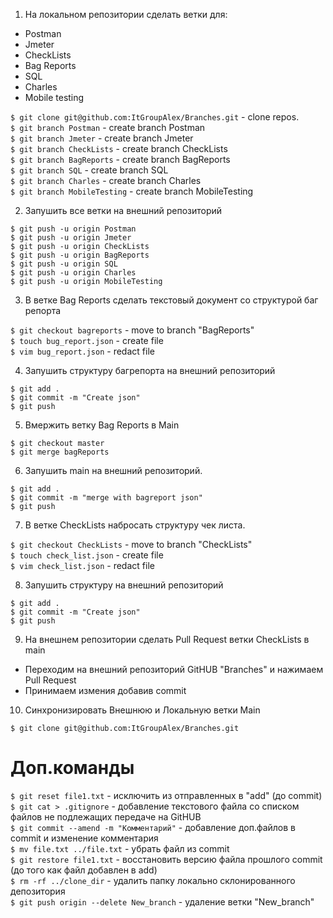 1. На локальном репозитории сделать ветки для:
- Postman
- Jmeter
- CheckLists
- Bag Reports
- SQL
- Charles
- Mobile testing

 `$ git clone git@github.com:ItGroupAlex/Branches.git` - clone repos.  
 `$ git branch Postman` - create branch Postman   
 `$ git branch Jmeter` - create branch Jmeter   
 `$ git branch CheckLists` - create branch CheckLists   
 `$ git branch BagReports` - create branch BagReports   
 `$ git branch SQL` - create branch SQL   
 `$ git branch Charles` - create branch Charles   
 `$ git branch MobileTesting` - create branch MobileTesting   

2. Запушить все ветки на внешний репозиторий

`$ git push -u origin Postman`  
`$ git push -u origin Jmeter`  
`$ git push -u origin CheckLists`  
`$ git push -u origin BagReports`  
`$ git push -u origin SQL`  
`$ git push -u origin Charles`  
`$ git push -u origin MobileTesting`  

3. В ветке Bag Reports сделать текстовый документ со структурой баг репорта

`$ git checkout bagreports` - move to branch "BagReports"  
`$ touch bug_report.json` - create file  
`$ vim bug_report.json`   - redact file  

4. Запушить структуру багрепорта на внешний репозиторий

`$ git add .`  
`$ git commit -m "Create json"`  
`$ git push`

5. Вмержить ветку Bag Reports в Main 
 
`$ git checkout master`  
`$ git merge bagReports`  

6. Запушить main на внешний репозиторий.

`$ git add .`  
`$ git commit -m "merge with bagreport json"`  
`$ git push`  

7. В ветке CheckLists набросать структуру чек листа.

`$ git checkout CheckLists` - move to branch "CheckLists"  
`$ touch check_list.json` - create file  
`$ vim check_list.json`   - redact file 

8. Запушить структуру на внешний репозиторий

`$ git add .`  
`$ git commit -m "Create json"`  
`$ git push`

9. На внешнем репозитории сделать Pull Request ветки CheckLists в main  

- Переходим на внешний репозиторий GitHUB "Branches" и нажимаем Pull Request  
- Принимаем измения добавив commit  

10. Синхронизировать Внешнюю и Локальную ветки Main

 `$ git clone git@github.com:ItGroupAlex/Branches.git`


 
# Доп.команды  

`$ git reset file1.txt` - исключить из отправленных в "add" (до commit)  
`$ git cat > .gitignore` - добавление текстового файла со списком файлов не подлежащих передаче на GitHUB  
`$ git commit --amend -m "Комментарий"` - добавление доп.файлов в commit и изменение комментария  
`$ mv file.txt ../file.txt` - убрать файл из commit  
`$ git restore file1.txt` - восстановить версию файла прошлого commit (до того как файл добавлен в add)   
`$ rm -rf ../clone_dir` - удалить папку локально склонированного депозитория     
`$ git push origin --delete New_branch` - удаление ветки "New_branch"  
